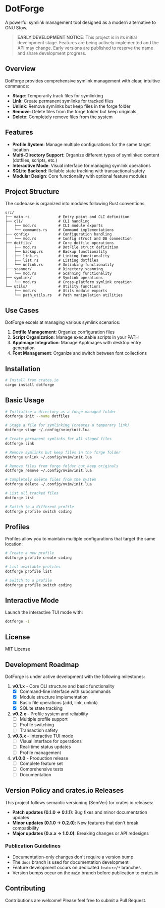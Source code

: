 # DotForge

A powerful symlink management tool designed as a modern alternative to GNU Stow.

> **EARLY DEVELOPMENT NOTICE**: This project is in its initial development stage. Features are being actively implemented and the API may change. Early versions are published to reserve the name and share development progress.

## Overview

DotForge provides comprehensive symlink management with clear, intuitive commands:

- **Stage**: Temporarily track files for symlinking
- **Link**: Create permanent symlinks for tracked files
- **Unlink**: Remove symlinks but keep files in the forge folder
- **Remove**: Delete files from the forge folder but keep originals
- **Delete**: Completely remove files from the system

## Features

- **Profile System**: Manage multiple configurations for the same target location
- **Multi-Directory Support**: Organize different types of symlinked content (dotfiles, scripts, etc.)
- **Interactive Mode**: Visual interface for managing symlink operations
- **SQLite Backend**: Reliable state tracking with transactional safety
- **Modular Design**: Core functionality with optional feature modules

## Project Structure

The codebase is organized into modules following Rust conventions:

```
src/
├── main.rs             # Entry point and CLI definition
├── cli/                # CLI handling
│   ├── mod.rs          # CLI module exports
│   └── commands.rs     # Command implementations
├── config/             # Configuration handling
│   └── mod.rs          # Config struct and DB connection
├── dotfile/            # Core dotfile operations
│   ├── mod.rs          # DotFile struct definition
│   ├── backup.rs       # Backup functionality
│   ├── link.rs         # Linking functionality 
│   ├── list.rs         # Listing dotfiles
│   └── unlink.rs       # Unlinking functionality
├── scanner/            # Directory scanning
│   └── mod.rs          # Scanning functionality
├── symlink/            # Symlink operations
│   └── mod.rs          # Cross-platform symlink creation
└── utils/              # Utility functions
    ├── mod.rs          # Utils module exports
    └── path_utils.rs   # Path manipulation utilities
```

## Use Cases

DotForge excels at managing various symlink scenarios:

1. **Dotfile Management**: Organize configuration files
2. **Script Organization**: Manage executable scripts in your PATH
3. **AppImage Integration**: Manage AppImages with desktop entry generation
4. **Font Management**: Organize and switch between font collections

## Installation

```bash
# Install from crates.io
cargo install dotforge
```

## Basic Usage

```bash
# Initialize a directory as a forge managed folder
dotforge init --name dotfiles

# Stage a file for symlinking (creates a temporary link)
dotforge stage ~/.config/nvim/init.lua

# Create permanent symlinks for all staged files
dotforge link

# Remove symlinks but keep files in the forge folder
dotforge unlink ~/.config/nvim/init.lua

# Remove files from forge folder but keep originals
dotforge remove ~/.config/nvim/init.lua

# Completely delete files from the system
dotforge delete ~/.config/nvim/init.lua

# List all tracked files
dotforge list

# Switch to a different profile
dotforge profile switch coding
```

## Profiles

Profiles allow you to maintain multiple configurations that target the same location:

```bash
# Create a new profile
dotforge profile create coding

# List available profiles
dotforge profile list

# Switch to a profile
dotforge profile switch coding
```

## Interactive Mode

Launch the interactive TUI mode with:

```bash
dotforge -I
```

## License

MIT License

## Development Roadmap

DotForge is under active development with the following milestones:

1. **v0.1.x** - Core CLI structure and basic functionality
   - [x] Command-line interface with subcommands
   - [x] Module structure implementation
   - [x] Basic file operations (add, link, unlink)
   - [x] SQLite state tracking

2. **v0.2.x** - Profile system and reliability
   - [ ] Multiple profile support
   - [ ] Profile switching
   - [ ] Transaction safety

3. **v0.3.x** - Interactive TUI mode
   - [ ] Visual interface for operations
   - [ ] Real-time status updates
   - [ ] Profile management

4. **v1.0.0** - Production release
   - [ ] Complete feature set
   - [ ] Comprehensive tests
   - [ ] Documentation

## Version Policy and crates.io Releases

This project follows semantic versioning (SemVer) for crates.io releases:

- **Patch updates (0.1.0 → 0.1.1)**: Bug fixes and minor documentation updates
- **Minor updates (0.1.0 → 0.2.0)**: New features that don't break compatibility
- **Major updates (0.x.x → 1.0.0)**: Breaking changes or API redesigns

### Publication Guidelines

- Documentation-only changes don't require a version bump
- The `docs` branch is used for documentation development
- Feature development occurs on dedicated `feature/*` branches
- Version bumps occur on the `main` branch before publication to crates.io

## Contributing

Contributions are welcome! Please feel free to submit a Pull Request.